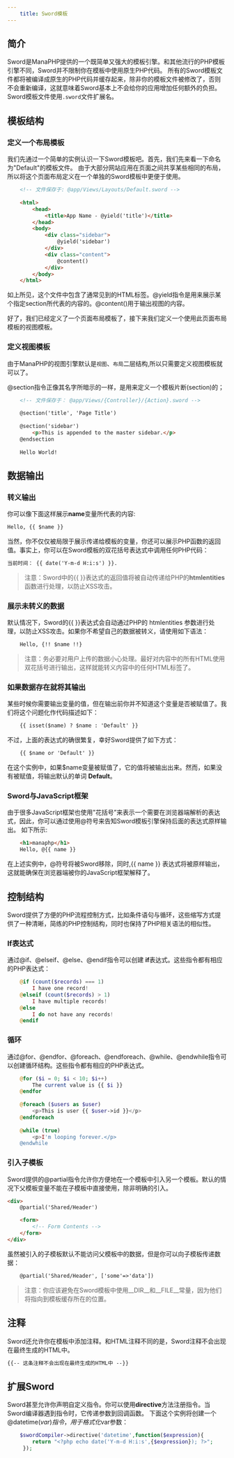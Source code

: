 ```yaml
---
    title: Sword模板
---
```


## 简介

Sword是ManaPHP提供的一个既简单又强大的模板引擎。和其他流行的PHP模板引擎不同，Sword并不限制你在模板中使用原生PHP代码。
所有的Sword模板文件都将被编译成原生的PHP代码并缓存起来，除非你的模板文件被修改了，否则不会重新编译，这就意味着Sword基本上不会给你的应用增加任何额外的负担。
Sword模板文件使用`.sword`文件扩展名。

## 模板结构
### 定义一个布局模板
我们先通过一个简单的实例认识一下Sword模板吧。首先，我们先来看一下命名为"Default"的模板文件。
由于大部分网站应用在页面之间共享某些相同的布局，所以将这个页面布局定义在一个单独的Sword模板中更便于使用。

```html
    <!-- 文件保存于: @app/Views/Layouts/Default.sword -->
   
    <html>
        <head>
            <title>App Name - @yield('title')</title>
        </head>
        <body>
            <div class="sidebar">
                @yield('sidebar')
            </div>
            <div class="content">
                @content()
            </div>
        </body>
    </html>
```

如上所见，这个文件中包含了通常见到的HTML标签。@yield指令是用来展示某个指定section所代表的内容的。@content()用于输出视图的内容。

好了，我们已经定义了一个页面布局模板了，接下来我们定义一个使用此页面布局模板的视图模板。

### 定义视图模板
由于ManaPHP的视图引擎默认是`视图`、`布局`二层结构,所以只需要定义视图模板就可以了。

@section指令正像其名字所暗示的一样，是用来定义一个模板片断(section)的；
```html
    <!-- 文件保存于： @app/Views/{Controller}/{Action}.sword -->
    
    @section('title', 'Page Title')
    
    @section('sidebar')
        <p>This is appended to the master sidebar.</p>
    @endsection
    
    Hello World!
```

## 数据输出

### 转义输出

你可以像下面这样展示**name**变量所代表的内容:

```html
Hello, {{ $name }}
```

当然，你不仅仅被局限于展示传递给模板的变量，你还可以展示PHP函数的返回值。事实上，你可以在Sword模板的双花括号表达式中调用任何PHP代码：

```html
当前时间： {{ date('Y-m-d H:i:s') }}.
```

> 注意：Sword中的{{ }}表达式的返回值将被自动传递给PHP的**htmlentities**函数进行处理，以防止XSS攻击。

### 展示未转义的数据

默认情况下，Sword的{{ }}表达式会自动通过PHP的 htmlentities 参数进行处理，以防止XSS攻击。如果你不希望自己的数据被转义，请使用如下语法：
```html
    Hello, {!! $name !!}
```
>注意：务必要对用户上传的数据小心处理。最好对内容中的所有HTML使用双花括号进行输出，这样就能转义内容中的任何HTML标签了。

### 如果数据存在就将其输出

某些时候你需要输出变量的值，但在输出前你并不知道这个变量是否被赋值了。我们将这个问题化作代码描述如下：

```html
    {{ isset($name) ? $name : 'Default' }}
```
不过，上面的表达式的确很繁复，幸好Sword提供了如下方式：
```html
    {{ $name or 'Default' }}
```
在这个实例中，如果$name变量被赋值了，它的值将被输出出来。然而，如果没有被赋值，将输出默认的单词 **Default**。

### Sword与JavaScript框架
由于很多JavaScript框架也使用"花括号”来表示一个需要在浏览器端解析的表达式，因此，你可以通过使用@符号来告知Sword模板引擎保持后面的表达式原样输出。
如下所示:

```html
    <h1>manaphp</h1>
    Hello, @{{ name }}
```
在上述实例中，@符号将被Sword移除，同时,{{ name }} 表达式将被原样输出，这就能确保在浏览器端被你的JavaScript框架解释了。

## 控制结构
Sword提供了方便的PHP流程控制方式，比如条件语句与循环，这些缩写方式提供了一种清晰，简练的PHP控制结构，同时也保持了PHP相关语法的相似性。

### If表达式
通过@if、@elseif、@else、@endif指令可以创建 **if**表达式。这些指令都有相应的PHP表达式：

```php
    @if (count($records) === 1)
        I have one record!
    @elseif (count($records) > 1)
        I have multiple records!
    @else
        I do not have any records!
    @endif
```

### 循环
通过@for、@endfor、@foreach、@endforeach、@while、@endwhile指令可以创建循环结构。这些指令都有相应的PHP表达式。
```php
    @for ($i = 0; $i < 10; $i++)
        The current value is {{ $i }}
    @endfor
    
    @foreach ($users as $user)
        <p>This is user {{ $user->id }}</p>
    @endforeach
    
    @while (true)
        <p>I'm looping forever.</p>
    @endwhile
```    
### 引入子模板
Sword提供的@partial指令允许你方便地在一个模板中引入另一个模板。默认的情况下父模板变量不能在子模板中直接使用，除非明确的引入。
```html
<div>
    @partial('Shared/Header')

    <form>
        <!-- Form Contents -->
    </form>
</div>
```
虽然被引入的子模板默认不能访问父模板中的数据，但是你可以向子模板传递数据：
```html
    @partial('Shared/Header', ['some'=>'data'])
```
>注意：你应该避免在Sword模板中使用__DIR__和__FILE__常量，因为他们将指向到模板缓存所在的位置。

## 注释

Sword还允许你在模板中添加注释。和HTML注释不同的是，Sword注释不会出现在最终生成的HTML中。
```html
{{-- 这条注释不会出现在最终生成的HTML中 --}}
```
## 扩展Sword
Sword甚至允许你声明自定义指令。你可以使用**directive**方法注册指令。当Sword编译器遇到指令时，它传递参数到回调函数。
下面这个实例将创建一个@datetime($var)指令，用于格式化$var参数：
```php
    $swordCompiler->directive('datetime',function($expression){
        return "<?php echo date('Y-m-d H:i:s',{$expression}); ?>";
     });
```